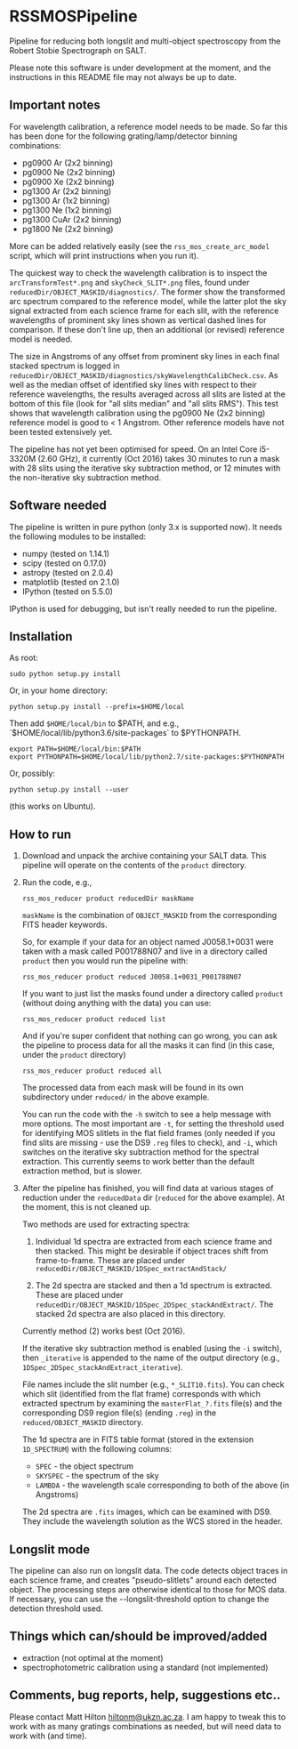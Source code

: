 # RSSMOSPipeline
Pipeline for reducing both longslit and multi-object spectroscopy from the Robert Stobie Spectrograph
on SALT.

Please note this software is under development at the moment, and the instructions in this 
README file may not always be up to date.

## Important notes
For wavelength calibration, a reference model needs to be made. So far this has been done for
the following grating/lamp/detector binning combinations:

* pg0900 Ar (2x2 binning)
* pg0900 Ne (2x2 binning)
* pg0900 Xe (2x2 binning)
* pg1300 Ar (2x2 binning)
* pg1300 Ar (1x2 binning)
* pg1300 Ne (1x2 binning)
* pg1300 CuAr (2x2 binning)
* pg1800 Ne (2x2 binning)

More can be added relatively easily (see the `rss_mos_create_arc_model` script, which will 
print instructions when you run it).

The quickest way to check the wavelength calibration is to inspect the `arcTransformTest*.png` and 
`skyCheck_SLIT*.png` files, found under `reducedDir/OBJECT_MASKID/diagnostics/`. The former 
show the transformed arc spectrum compared to the reference model, while the latter plot the sky 
signal extracted from each science frame for each slit, with the reference wavelengths of prominent
sky lines shown as vertical dashed lines for comparison. If these don't line up, then an additional
(or revised) reference model is needed. 

The size in Angstroms of any offset from prominent sky lines in each final stacked spectrum is logged in 
`reducedDir/OBJECT_MASKID/diagnostics/skyWavelengthCalibCheck.csv`. As well as the median offset
of identified sky lines with respect to their reference wavelengths, the results averaged across all
slits are listed at the bottom of this file (look for "all slits median" and "all slits RMS"). This 
test shows that wavelength calibration using the pg0900 Ne (2x2 binning) reference model is good to 
< 1 Angstrom. Other reference models have not been tested extensively yet.

The pipeline has not yet been optimised for speed. On an Intel Core i5-3320M (2.60 GHz), it currently 
(Oct 2016) takes 30 minutes to run a mask with 28 slits using the iterative sky subtraction method,
or 12 minutes with the non-iterative sky subtraction method.

## Software needed

The pipeline is written in pure python (only 3.x is supported now). It needs the following modules to 
be installed:

* numpy (tested on 1.14.1)
* scipy (tested on 0.17.0)
* astropy (tested on 2.0.4)
* matplotlib (tested on 2.1.0)
* IPython (tested on 5.5.0)

IPython is used for debugging, but isn't really needed to run the pipeline.

## Installation

As root:
    
```
sudo python setup.py install
```

Or, in your home directory:
    
```
python setup.py install --prefix=$HOME/local
```

Then add `$HOME/local/bin` to $PATH, and e.g., `$HOME/local/lib/python3.6/site-packages` to $PYTHONPATH.

```
export PATH=$HOME/local/bin:$PATH    
export PYTHONPATH=$HOME/local/lib/python2.7/site-packages:$PYTHONPATH
```

Or, possibly:

```
python setup.py install --user
```

(this works on Ubuntu).

## How to run

1. Download and unpack the archive containing your SALT data. This pipeline will operate on the
   contents of the `product` directory.

2.  Run the code, e.g.,

    ```
    rss_mos_reducer product reducedDir maskName
    ```

    `maskName` is the combination of `OBJECT_MASKID` from the corresponding FITS header keywords.
    
    So, for example if your data for an object named J0058.1+0031 were taken with a mask called 
    P001788N07 and live in a directory called `product` then you would run the pipeline with:

    ```
    rss_mos_reducer product reduced J0058.1+0031_P001788N07
    ```
    
    If you want to just list the masks found under a directory called `product` (without doing anything
    with the data) you can use:
    
    ```
    rss_mos_reducer product reduced list
    ```
    
    And if you're super confident that nothing can go wrong, you can ask the pipeline to process
    data for all the masks it can find (in this case, under the `product` directory)
    
    ```
    rss_mos_reducer product reduced all
    ```
    
    The processed data from each mask will be found in its own subdirectory under `reduced/` in the above
    example.
    
    You can run the code with the `-h` switch to see a help message with more options. The most 
    important are `-t`, for setting the threshold used for identifying MOS slitlets in the flat
    field frames (only needed if you find slits are missing - use the DS9 `.reg` files to check), 
    and `-i`, which switches on the iterative sky subtraction method for the spectral extraction.
    This currently seems to work better than the default extraction method, but is slower.

4.  After the pipeline has finished, you will find data at various stages of reduction under the `reducedData` 
    dir (`reduced` for the above example). At the moment, this is not cleaned up.

    Two methods are used for extracting spectra:
    
    1.  Individual 1d spectra are extracted from each science frame and then stacked. This might be 
        desirable if object traces shift from frame-to-frame. These are placed under 
        `reducedDir/OBJECT_MASKID/1DSpec_extractAndStack/`
        
    2.  The 2d spectra are stacked and then a 1d spectrum is extracted. These are placed under 
        `reducedDir/OBJECT_MASKID/1DSpec_2DSpec_stackAndExtract/`. The stacked 2d spectra are also 
        placed in this directory.
        
    Currently method (2) works best (Oct 2016).
    
    If the iterative sky subtraction method is enabled (using the `-i` switch), then 
    `_iterative` is appended to the name of the output directory 
    (e.g., `1DSpec_2DSpec_stackAndExtract_iterative`).
    
    File names include the slit number (e.g., `*_SLIT10.fits`). You can check which slit (identified 
    from the flat frame) corresponds with which extracted spectrum by examining the 
    `masterFlat_?.fits` file(s) and the corresponding DS9 region file(s) (ending `.reg`) in the `reduced/OBJECT_MASKID` directory.

    The 1d spectra are in FITS table format (stored in the extension `1D_SPECTRUM`) with the following 
    columns:

    * `SPEC` 		- the object spectrum
    * `SKYSPEC` 	- the spectrum of the sky
    * `LAMBDA`	- the wavelength scale corresponding to both of the above (in Angstroms)
    
    The 2d spectra are `.fits` images, which can be examined with DS9. They include the wavelength
    solution as the WCS stored in the header.

## Longslit mode
The pipeline can also run on longslit data. The code detects object traces in each science frame,
and creates "pseudo-slitlets" around each detected object. The processing steps are otherwise identical to those
for MOS data. If necessary, you can use the --longslit-threshold option to change the detection threshold used.

## Things which can/should be improved/added
* extraction (not optimal at the moment)
* spectrophotometric calibration using a standard (not implemented)

## Comments, bug reports, help, suggestions etc..
Please contact Matt Hilton <hiltonm@ukzn.ac.za>. I am happy to tweak this to work with as many
gratings combinations as needed, but will need data to work with (and time).

